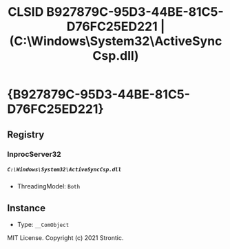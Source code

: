 ﻿---
title: "CLSID B927879C-95D3-44BE-81C5-D76FC25ED221 | (C:\\Windows\\System32\\ActiveSyncCsp.dll)"
excerpt: What is COM-Object CLSID B927879C-95D3-44BE-81C5-D76FC25ED221?
---

# {B927879C-95D3-44BE-81C5-D76FC25ED221}


## Registry


### InprocServer32

##### `C:\Windows\System32\ActiveSyncCsp.dll`
* ThreadingModel: `Both`

## Instance

* Type: `__ComObject`

MIT License. Copyright (c) 2021 Strontic.


